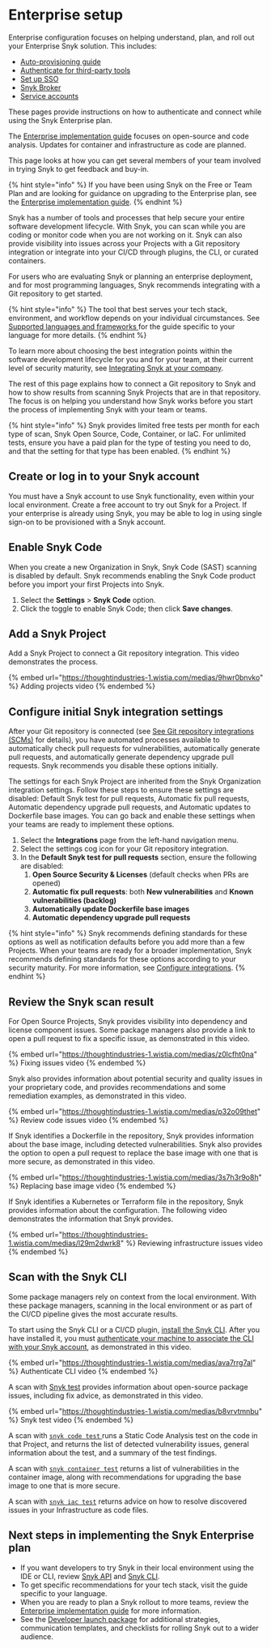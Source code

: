 # Enterprise setup

Enterprise configuration focuses on helping understand, plan, and roll out your Enterprise Snyk solution. This includes:

* [Auto-provisioning guide](auto-provisioning-guide.md)
* [Authenticate for third-party tools](authentication-for-third-party-tools.md)
* [Set up SSO](single-sign-on-sso-for-authentication-to-snyk/)
* [Snyk Broker](snyk-broker/)
* [Service accounts](service-accounts/)

These pages provide instructions on how to authenticate and connect while using the Snyk Enterprise plan.

The [Enterprise implementation guide](../enterprise-implementation-guide/) focuses on open-source and code analysis. Updates for container and infrastructure as code are planned.

This page looks at how you can get several members of your team involved in trying Snyk to get feedback and buy-in.

{% hint style="info" %}
If you have been using Snyk on the Free or Team Plan and are looking for guidance on upgrading to the Enterprise plan, see the [Enterprise implementation guide](../enterprise-implementation-guide/).
{% endhint %}

Snyk has a number of tools and processes that help secure your entire software development lifecycle. With Snyk, you can scan while you are coding or monitor code when you are not working on it. Snyk can also provide visibility into issues across your Projects with a Git repository integration or integrate into your CI/CD through plugins, the CLI, or curated containers.

For users who are evaluating Snyk or planning an enterprise deployment, and for most programming languages, Snyk recommends integrating with a Git repository to get started.

{% hint style="info" %}
The tool that best serves your tech stack, environment, and workflow depends on your individual circumstances. See [Supported languages and frameworks ](../../supported-languages/supported-languages-package-managers-and-frameworks.md)for the guide specific to your language for more details.
{% endhint %}

To learn more about choosing the best integration points within the software development lifecycle for you and for your team, at their current level of security maturity, see [Integrating Snyk at your company](https://learn.snyk.io/lesson/integrate-snyk-at-your-company/).

The rest of this page explains how to connect a Git repository to Snyk and how to show results from scanning Snyk Projects that are in that repository. The focus is on helping you understand how Snyk works before you start the process of implementing Snyk with your team or teams.

{% hint style="info" %}
Snyk provides limited free tests per month for each type of scan, Snyk Open Source, Code, Container, or IaC. For unlimited tests, ensure you have a paid plan for the type of testing you need to do, and that the setting for that type has been enabled.
{% endhint %}

## Create or log in to your Snyk account

You must have a Snyk account to use Snyk functionality, even within your local environment. Create a free account to try out Snyk for a Project. If your enterprise is already using Snyk, you may be able to log in using single sign-on to be provisioned with a Snyk account.

## **Enable Snyk Code**

When you create a new Organization in Snyk, Snyk Code (SAST) scanning is disabled by default. Snyk recommends enabling the Snyk Code product before you import your first Projects into Snyk.

1. Select the **Settings** > **Snyk Code** option.
2. Click the toggle to enable Snyk Code; then click **Save changes**.

## **Add a Snyk Project**

Add a Snyk Project to connect a Git repository integration. This video demonstrates the process.

{% embed url="https://thoughtindustries-1.wistia.com/medias/9hwr0bnvko" %}
Adding projects video
{% endembed %}

## **Configure initial Snyk integration settings**

After your Git repository is connected (see [See Git repository integrations (SCMs)](../../developer-tools/scm-integrations/organization-level-integrations/) for details), you have automated processes available to automatically check pull requests for vulnerabilities, automatically generate pull requests, and automatically generate dependency upgrade pull requests. Snyk recommends you disable these options initially.

The settings for each Snyk Project are inherited from the Snyk Organization integration settings. Follow these steps to ensure these settings are disabled: Default Snyk test for pull requests, Automatic fix pull requests, Automatic dependency upgrade pull requests, and Automatic updates to Dockerfile base images. You can go back and enable these settings when your teams are ready to implement these options.

1. Select the **Integrations** page from the left-hand navigation menu.
2. Select the settings cog icon for your Git repository integration.
3. In the **Default Snyk test for pull requests** section, ensure the following are disabled:
   1. **Open Source Security & Licenses** (default checks when PRs are opened)
   2. **Automatic fix pull requests**: both **New vulnerabilities** and **Known vulnerabilities (backlog)**
   3. **Automatically update Dockerfile base images**
   4. **Automatic dependency upgrade pull requests**

{% hint style="info" %}
Snyk recommends defining standards for these options as well as notification defaults before you add more than a few Projects. When your teams are ready for a broader implementation, Snyk recommends defining standards for these options according to your security maturity. For more information, see [Configure integrations](../enterprise-implementation-guide/phase-2-configure-account/set-visibility-and-configure-an-organization-template/configure-integrations.md).
{% endhint %}

## **Review the Snyk scan result**

For Open Source Projects, Snyk provides visibility into dependency and license component issues. Some package managers also provide a link to open a pull request to fix a specific issue, as demonstrated in this video.

{% embed url="https://thoughtindustries-1.wistia.com/medias/z0lcfht0na" %}
Fixing issues video
{% endembed %}

Snyk also provides information about potential security and quality issues in your proprietary code, and provides recommendations and some remediation examples, as demonstrated in this video.

{% embed url="https://thoughtindustries-1.wistia.com/medias/p32o09thet" %}
Review code issues video
{% endembed %}

If Snyk identifies a Dockerfile in the repository, Snyk provides information about the base image, including detected vulnerabilities. Snyk also provides the option to open a pull request to replace the base image with one that is more secure, as demonstrated in this video.

{% embed url="https://thoughtindustries-1.wistia.com/medias/3s7h3r9o8h" %}
Replacing base image video
{% endembed %}

If Snyk identifies a Kubernetes or Terraform file in the repository, Snyk provides information about the configuration. The following video demonstrates the information that Snyk provides.

{% embed url="https://thoughtindustries-1.wistia.com/medias/l29m2dwrk8" %}
Reviewing infrastructure issues video
{% endembed %}

## Scan with the Snyk CLI

Some package managers rely on context from the local environment. With these package managers, scanning in the local environment or as part of the CI/CD pipeline gives the most accurate results.

To start using the Snyk CLI or a CI/CD plugin, [install the Snyk CLI](../../developer-tools/snyk-cli/install-or-update-the-snyk-cli/). After you have installed it, you must [authenticate your machine to associate the CLI with your Snyk account](../../developer-tools/snyk-cli/authenticate-to-use-the-cli.md), as demonstrated in this video.

{% embed url="https://thoughtindustries-1.wistia.com/medias/ava7rrg7al" %}
Authenticate CLI video
{% endembed %}

A scan with [Snyk test](../../developer-tools/snyk-cli/scan-and-maintain-projects-using-the-cli/snyk-cli-for-open-source/) provides information about open-source package issues, including fix advice, as demonstrated in this video.

{% embed url="https://thoughtindustries-1.wistia.com/medias/b8vrvtmnbu" %}
Snyk test video
{% endembed %}

A scan with [`snyk code test` ](../../developer-tools/snyk-cli/scan-and-maintain-projects-using-the-cli/snyk-cli-for-snyk-code/)runs a Static Code Analysis test on the code in that Project, and returns the list of detected vulnerability issues, general information about the test, and a summary of the test findings.

A scan with [`snyk container test`](../../developer-tools/snyk-cli/scan-and-maintain-projects-using-the-cli/snyk-cli-for-snyk-container/) returns a list of vulnerabilities in the container image, along with recommendations for upgrading the base image to one that is more secure.

A scan with [`snyk iac test`](../../developer-tools/snyk-cli/scan-and-maintain-projects-using-the-cli/snyk-cli-for-iac/) returns advice on how to resolve discovered issues in your Infrastructure as code files.

## Next steps in implementing the Snyk Enterprise plan

* If you want developers to try Snyk in their local environment using the IDE or CLI, review [Snyk API](../../snyk-api/snyk-api.md) and [Snyk CLI](../../developer-tools/snyk-cli/).
* To get specific recommendations for your tech stack, visit the guide specific to your language.
* When you are ready to plan a Snyk rollout to more teams, review the [Enterprise implementation guide](../enterprise-implementation-guide/) for more information.
* See the [Developer launch package](https://assets.ctfassets.net/4un77bcsnjzw/2YfaqJNMsogGNJM6BBQz4p/8f5ca77b9c40a1bbe14cc9fb0aa05462/Snyk-developer-launch-package.pdf) for additional strategies, communication templates, and checklists for rolling Snyk out to a wider audience.
